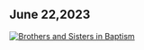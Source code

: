 ## June 22,2023 ##

[![Brothers and Sisters in Baptism](https://raw.githubusercontent.com/fernal73/CIAY/main/June/jpgs/Day175.jpg)](https://youtu.be/6favejcuv5g "Brothers and Sisters in Baptism")
